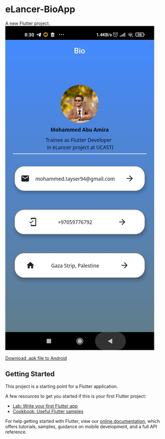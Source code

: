 # eLancer-BioApp

A new Flutter project.
![My first app with eLancer Project](Screenshot_2021-09-30-00-30-51-242_elancer.bioapp.com.jpg)

[Download .apk file to Android](https://api.flutlab.io/projects/312877/download-apk?target=android-arm64&key=1ar0vntlovj90hyr83t7)

## Getting Started

This project is a starting point for a Flutter application.

A few resources to get you started if this is your first Flutter project:

- [Lab: Write your first Flutter app](https://flutter.dev/docs/get-started/codelab)
- [Cookbook: Useful Flutter samples](https://flutter.dev/docs/cookbook)

For help getting started with Flutter, view our
[online documentation](https://flutter.dev/docs), which offers tutorials,
samples, guidance on mobile development, and a full API reference.
